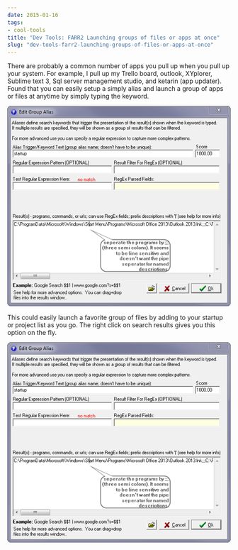 ```yaml
---
date: 2015-01-16
tags:
- cool-tools
title: "Dev Tools: FARR2 Launching groups of files or apps at once"
slug: "dev-tools-farr2-launching-groups-of-files-or-apps-at-once"
---
```


There are probably a common number of apps you pull up when you pull up your system. For example, I pull up my Trello board, outlook, XYplorer, Sublime text 3, Sql server management studio, and ketarin (app updater). Found that you can easily setup a simply alias and launch a group of apps or files at anytime by simply typing the keyword.

![create an alias dialogue](images/FARR2_1_Group_Launching_Edit_Group_Alias-2015-01-16_06_50_32_y1mbxg.png)

This could easily launch a favorite group of files by adding to your startup or project list as you go. The right click on search results gives you this option on the fly.

![add new entry via context menu on FARR2](images/FARR2_1_Group_Launching_Edit_Group_Alias-2015-01-16_06_50_32_y1mbxg.png)
